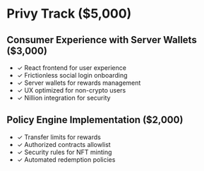 # Privy Track ($5,000)

## Consumer Experience with Server Wallets ($3,000)
- ✓ React frontend for user experience
- ✓ Frictionless social login onboarding
- ✓ Server wallets for rewards management
- ✓ UX optimized for non-crypto users
- ✓ Nillion integration for security

## Policy Engine Implementation ($2,000)
- ✓ Transfer limits for rewards
- ✓ Authorized contracts allowlist
- ✓ Security rules for NFT minting
- ✓ Automated redemption policies
